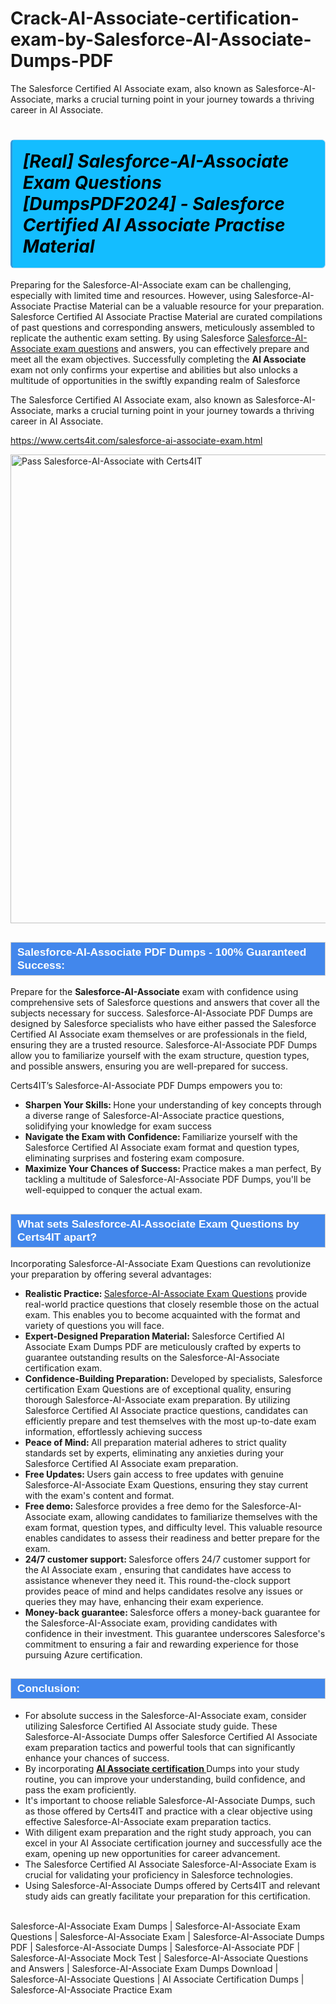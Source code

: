 # Crack-AI-Associate-certification-exam-by-Salesforce-AI-Associate-Dumps-PDF
The Salesforce Certified AI Associate exam, also known as Salesforce-AI-Associate, marks a crucial turning point in your journey towards a thriving career in AI Associate.
            <h1>                <strong><span style="display: block; color: #000000; background: #14BDFF; border: 0.5px solid #AED6F1; border-left: 3px solid #3498DB; padding: .6em; border-radius: 6px;">                     <em>[Real] Salesforce-AI-Associate Exam Questions [DumpsPDF2024] -  Salesforce Certified AI Associate <span class="exam_variation">Practise Material</span></em></span></strong>            </h1>            <p>Preparing for the Salesforce-AI-Associate exam can be challenging, especially with limited time and resources. However, using Salesforce-AI-Associate <span class="exam_variation">Practise Material</span> can be a valuable resource for your preparation.  Salesforce Certified AI Associate <span class="exam_variation">Practise Material</span> are curated compilations of past questions and corresponding answers, meticulously assembled to replicate the authentic exam setting. By using Salesforce  <a href="https://www.certs4it.com/salesforce-ai-associate-exam.html">Salesforce-AI-Associate exam questions</a> and answers, you can effectively prepare and meet all the exam objectives. Successfully completing the <strong>AI Associate</strong> exam not only confirms your expertise and abilities but also unlocks a multitude of opportunities in the swiftly expanding realm of Salesforce</p>            <p>The Salesforce Certified AI Associate exam, also known as Salesforce-AI-Associate, marks a crucial turning point in your journey towards a thriving career in AI Associate.</p>                       <p><a href="https://www.certs4it.com/salesforce-ai-associate-exam.html">https://www.certs4it.com/salesforce-ai-associate-exam.html</a></p>            <p><img src="https://www.certs4it.com//images/premium-quality-exam-dumps-certs4it.jpg" class="postImage" alt="Pass Salesforce-AI-Associate with Certs4IT" width="750"></p>                         <h2 style="background: #4287ec; border: 1px solid #cccccc; padding: 5px 10px;">                <span style="color: #ffffff;">                    <span style="font-size: 11pt;">                        <span style="line-height: normal;">                            <span style="font-family: Calibri,sans-serif;">                                <strong>                                    <span style="font-size: 13.0pt;">Salesforce-AI-Associate <span class="exam_variation2">PDF Dumps</span> - 100% Guaranteed Success:</span>                                </strong>                            </span>                        </span>                    </span>                </span>            </h2>            <p>Prepare for the <strong>Salesforce-AI-Associate</strong> exam with confidence using comprehensive sets of Salesforce questions and answers that cover all the subjects necessary for success. Salesforce-AI-Associate <span class="exam_variation2">PDF Dumps</span> are designed by Salesforce specialists who have either passed the Salesforce Certified AI Associate exam themselves or are professionals in the field, ensuring they are a trusted resource. Salesforce-AI-Associate <span class="exam_variation2">PDF Dumps</span> allow you to familiarize yourself with the exam structure, question types, and possible answers, ensuring you are well-prepared for success.</p>            <p>Certs4IT’s Salesforce-AI-Associate <span class="exam_variation2">PDF Dumps</span>  empowers you to:</p>            <ul>                <li><strong>Sharpen Your Skills: </strong> Hone your understanding of key concepts through a diverse range of Salesforce-AI-Associate practice questions, solidifying your knowledge for exam success</li>                <li><strong>Navigate the Exam with Confidence: </strong> Familiarize yourself with the Salesforce Certified AI Associate exam format and question types, eliminating surprises and fostering exam composure.</li>                <li><strong>Maximize Your Chances of Success: </strong> Practice makes a man perfect, By tackling a multitude of Salesforce-AI-Associate <span class="exam_variation2">PDF Dumps</span>, you'll be well-equipped to conquer the actual exam.</li>            </ul>                        <h2 style="background: #4287ec; border: 1px solid #cccccc; padding: 5px 10px;">                <span style="color: #ffffff;">                    <span style="font-size: 11pt;">                        <span style="line-height: normal;">                            <span style="font-family: Calibri,sans-serif;">                                <strong>                                    <span style="font-size: 13.0pt;">What sets Salesforce-AI-Associate <span class="exam_variation3">Exam Questions</span> by Certs4IT apart?</span>                                </strong>                            </span>                        </span>                    </span>                </span>            </h2>            <p>Incorporating Salesforce-AI-Associate <span class="exam_variation3">Exam Questions</span> can revolutionize your preparation by offering several advantages:</p>            <ul>                <li><strong>Realistic Practice: </strong> <a href="https://www.examdumps.co/">Salesforce-AI-Associate <span class="exam_variation3">Exam Questions</span></a> provide real-world practice questions that closely resemble those on the actual exam. This enables you to become acquainted with the format and variety of questions you will face.</li>                <li><strong>Expert-Designed Preparation Material: </strong> Salesforce Certified AI Associate Exam Dumps PDF are meticulously crafted by experts to guarantee outstanding results on the Salesforce-AI-Associate certification exam.</li>                <li><strong>Confidence-Building Preparation: </strong> Developed by specialists, Salesforce certification <span class="exam_variation3">Exam Questions</span> are of exceptional quality, ensuring thorough Salesforce-AI-Associate exam preparation. By utilizing Salesforce Certified AI Associate practice questions, candidates can efficiently prepare and test themselves with the most up-to-date exam information, effortlessly achieving success</li>                <li><strong>Peace of Mind: </strong> All preparation material adheres to strict quality standards set by experts, eliminating any anxieties during your Salesforce Certified AI Associate exam preparation.</li>                <li><strong>Free Updates: </strong> Users gain access to free updates with genuine Salesforce-AI-Associate <span class="exam_variation3">Exam Questions</span>, ensuring they stay current with the exam's content and format.</li>                <li><strong>Free demo: </strong> Salesforce provides a free demo for the Salesforce-AI-Associate exam, allowing candidates to familiarize themselves with the exam format, question types, and difficulty level. This valuable resource enables candidates to assess their readiness and better prepare for the exam.</li>                <li><strong>24/7 customer support: </strong> Salesforce offers 24/7 customer support for the AI Associate exam , ensuring that candidates have access to assistance whenever they need it. This round-the-clock support provides peace of mind and helps candidates resolve any issues or queries they may have, enhancing their exam experience.</li>                <li><strong>Money-back guarantee: </strong> Salesforce offers a money-back guarantee for the Salesforce-AI-Associate exam, providing candidates with confidence in their investment. This guarantee underscores Salesforce's commitment to ensuring a fair and rewarding experience for those pursuing Azure certification.</li>            </ul>            <h2 style="background: #4287ec; border: 1px solid #cccccc; padding: 5px 10px;">                <span style="color: #ffffff;">                    <span style="font-size: 11pt;">                        <span style="line-height: normal;">                            <span style="font-family: Calibri,sans-serif;">                                <strong>                                    <span style="font-size: 13.0pt;">Conclusion:</span>                                </strong>                            </span>                        </span>                    </span>                </span>            </h2>          <ul>              <li>For absolute success in the Salesforce-AI-Associate exam, consider utilizing Salesforce Certified AI Associate study guide. These Salesforce-AI-Associate <span class="exam_variation4">Dumps</span> offer Salesforce Certified AI Associate exam preparation tactics and powerful tools that can significantly enhance your chances of success. </li>              <li>By incorporating <strong><a href="https://www.certs4it.com/">AI Associate certification </a></strong> <span class="exam_variation4">Dumps</span> into your study routine, you can improve your understanding, build confidence, and pass the exam proficiently.</li>              <li>It's important to choose reliable Salesforce-AI-Associate <span class="exam_variation4">Dumps</span>, such as those offered by Certs4IT and practice with a clear objective using effective Salesforce-AI-Associate exam preparation tactics. </li>              <li>With diligent exam preparation and the right study approach, you can excel in your AI Associate certification journey and successfully ace the exam, opening up new opportunities for career advancement. </li>              <li>The Salesforce Certified AI Associate Salesforce-AI-Associate Exam is crucial for validating your proficiency in Salesforce technologies. </li>              <li>Using Salesforce-AI-Associate <span class="exam_variation4">Dumps</span> offered by Certs4IT and relevant study aids can greatly facilitate your preparation for this certification.</li>          </ul>                    
            Salesforce-AI-Associate Exam Dumps | Salesforce-AI-Associate Exam Questions | Salesforce-AI-Associate Exam | Salesforce-AI-Associate Dumps PDF | Salesforce-AI-Associate Dumps | Salesforce-AI-Associate PDF | Salesforce-AI-Associate Mock Test | Salesforce-AI-Associate Questions and Answers | Salesforce-AI-Associate Exam Dumps Download | Salesforce-AI-Associate Questions | AI Associate Certification Dumps | Salesforce-AI-Associate Practice Exam

